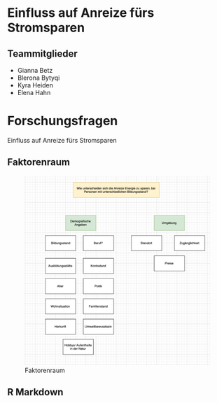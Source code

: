 # Einfluss auf Anreize fürs Stromsparen

## Teammitglieder

-   Gianna Betz
-   Blerona Bytyqi
-   Kyra Heiden
-   Elena Hahn

# Forschungsfragen

Einfluss auf Anreize fürs Stromsparen

## Faktorenraum

<figure>
<img src="README_files/figure-markdown_strict/Faktorenraum.png"
alt="Faktorenraum" />
<figcaption aria-hidden="true">Faktorenraum</figcaption>
</figure>

## R Markdown
